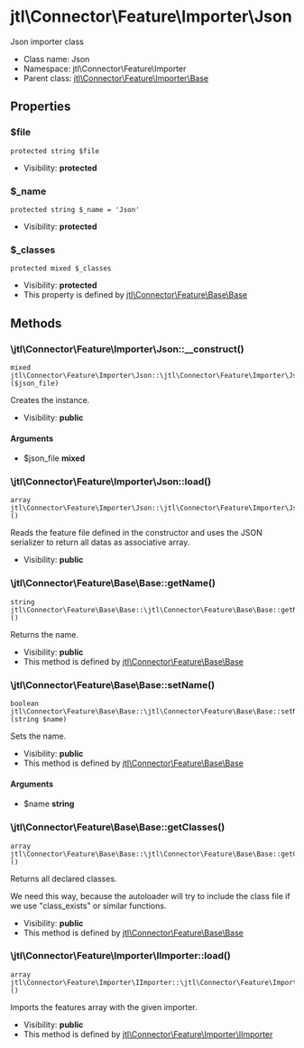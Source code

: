 jtl\Connector\Feature\Importer\Json
===============

Json importer class




* Class name: Json
* Namespace: jtl\Connector\Feature\Importer
* Parent class: [jtl\Connector\Feature\Importer\Base](jtl-Connector-Feature-Importer-Base.md)





Properties
----------


### $file

```
protected string $file
```





* Visibility: **protected**


### $_name

```
protected string $_name = 'Json'
```





* Visibility: **protected**


### $_classes

```
protected mixed $_classes
```





* Visibility: **protected**
* This property is defined by [jtl\Connector\Feature\Base\Base](jtl-Connector-Feature-Base-Base.md)


Methods
-------


### \jtl\Connector\Feature\Importer\Json::__construct()

```
mixed jtl\Connector\Feature\Importer\Json::\jtl\Connector\Feature\Importer\Json::__construct()($json_file)
```

Creates the instance.



* Visibility: **public**

#### Arguments

* $json_file **mixed**



### \jtl\Connector\Feature\Importer\Json::load()

```
array jtl\Connector\Feature\Importer\Json::\jtl\Connector\Feature\Importer\Json::load()()
```

Reads the feature file defined in the constructor and uses the JSON
serializer to return all datas as associative array.



* Visibility: **public**



### \jtl\Connector\Feature\Base\Base::getName()

```
string jtl\Connector\Feature\Base\Base::\jtl\Connector\Feature\Base\Base::getName()()
```

Returns the name.



* Visibility: **public**
* This method is defined by [jtl\Connector\Feature\Base\Base](jtl-Connector-Feature-Base-Base.md)



### \jtl\Connector\Feature\Base\Base::setName()

```
boolean jtl\Connector\Feature\Base\Base::\jtl\Connector\Feature\Base\Base::setName()(string $name)
```

Sets the name.



* Visibility: **public**
* This method is defined by [jtl\Connector\Feature\Base\Base](jtl-Connector-Feature-Base-Base.md)

#### Arguments

* $name **string**



### \jtl\Connector\Feature\Base\Base::getClasses()

```
array jtl\Connector\Feature\Base\Base::\jtl\Connector\Feature\Base\Base::getClasses()()
```

Returns all declared classes.

We need this way, because the autoloader will try to include the class
file if we use "class_exists" or similar functions.

* Visibility: **public**
* This method is defined by [jtl\Connector\Feature\Base\Base](jtl-Connector-Feature-Base-Base.md)



### \jtl\Connector\Feature\Importer\IImporter::load()

```
array jtl\Connector\Feature\Importer\IImporter::\jtl\Connector\Feature\Importer\IImporter::load()()
```

Imports the features array with the given importer.



* Visibility: **public**
* This method is defined by [jtl\Connector\Feature\Importer\IImporter](jtl-Connector-Feature-Importer-IImporter.md)


